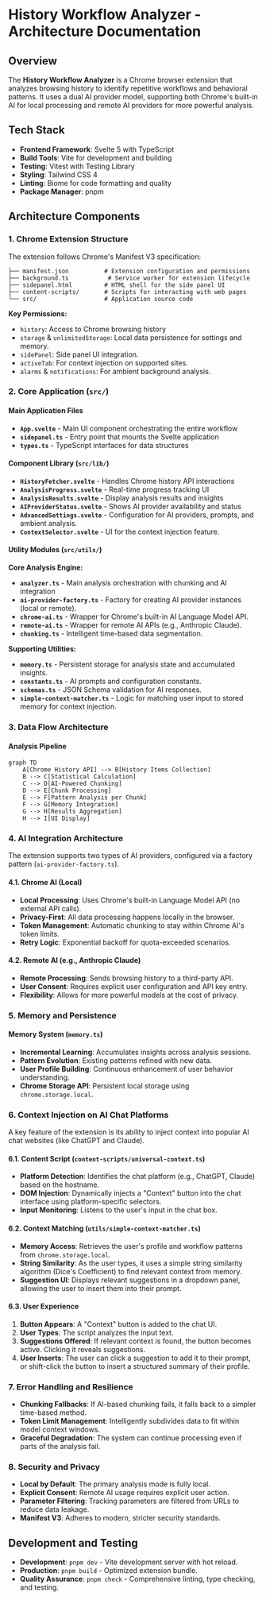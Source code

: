 # History Workflow Analyzer - Architecture Documentation

## Overview

The **History Workflow Analyzer** is a Chrome browser extension that analyzes browsing history to identify repetitive workflows and behavioral patterns. It uses a dual AI provider model, supporting both Chrome's built-in AI for local processing and remote AI providers for more powerful analysis.

## Tech Stack

- **Frontend Framework**: Svelte 5 with TypeScript
- **Build Tools**: Vite for development and building
- **Testing**: Vitest with Testing Library
- **Styling**: Tailwind CSS 4
- **Linting**: Biome for code formatting and quality
- **Package Manager**: pnpm

## Architecture Components

### 1. Chrome Extension Structure

The extension follows Chrome's Manifest V3 specification:

```
├── manifest.json          # Extension configuration and permissions
├── background.ts           # Service worker for extension lifecycle
├── sidepanel.html         # HTML shell for the side panel UI
├── content-scripts/       # Scripts for interacting with web pages
└── src/                   # Application source code
```

**Key Permissions:**
- `history`: Access to Chrome browsing history
- `storage` & `unlimitedStorage`: Local data persistence for settings and memory.
- `sidePanel`: Side panel UI integration.
- `activeTab`: For context injection on supported sites.
- `alarms` & `notifications`: For ambient background analysis.

### 2. Core Application (`src/`)

#### Main Application Files
- **`App.svelte`** - Main UI component orchestrating the entire workflow
- **`sidepanel.ts`** - Entry point that mounts the Svelte application
- **`types.ts`** - TypeScript interfaces for data structures

#### Component Library (`src/lib/`)
- **`HistoryFetcher.svelte`** - Handles Chrome history API interactions
- **`AnalysisProgress.svelte`** - Real-time progress tracking UI
- **`AnalysisResults.svelte`** - Display analysis results and insights
- **`AIProviderStatus.svelte`** - Shows AI provider availability and status
- **`AdvancedSettings.svelte`** - Configuration for AI providers, prompts, and ambient analysis.
- **`ContextSelector.svelte`** - UI for the context injection feature.

#### Utility Modules (`src/utils/`)

**Core Analysis Engine:**
- **`analyzer.ts`** - Main analysis orchestration with chunking and AI integration
- **`ai-provider-factory.ts`** - Factory for creating AI provider instances (local or remote).
- **`chrome-ai.ts`** - Wrapper for Chrome's built-in AI Language Model API.
- **`remote-ai.ts`** - Wrapper for remote AI APIs (e.g., Anthropic Claude).
- **`chunking.ts`** - Intelligent time-based data segmentation.

**Supporting Utilities:**
- **`memory.ts`** - Persistent storage for analysis state and accumulated insights.
- **`constants.ts`** - AI prompts and configuration constants.
- **`schemas.ts`** - JSON Schema validation for AI responses.
- **`simple-context-matcher.ts`** - Logic for matching user input to stored memory for context injection.

### 3. Data Flow Architecture

#### Analysis Pipeline

```mermaid
graph TD
    A[Chrome History API] --> B[History Items Collection]
    B --> C[Statistical Calculation]
    C --> D[AI-Powered Chunking]
    D --> E[Chunk Processing]
    E --> F[Pattern Analysis per Chunk]
    F --> G[Memory Integration]
    G --> H[Results Aggregation]
    H --> I[UI Display]
```

### 4. AI Integration Architecture

The extension supports two types of AI providers, configured via a factory pattern (`ai-provider-factory.ts`).

#### 4.1. Chrome AI (Local)
- **Local Processing**: Uses Chrome's built-in Language Model API (no external API calls).
- **Privacy-First**: All data processing happens locally in the browser.
- **Token Management**: Automatic chunking to stay within Chrome AI's token limits.
- **Retry Logic**: Exponential backoff for quota-exceeded scenarios.

#### 4.2. Remote AI (e.g., Anthropic Claude)
- **Remote Processing**: Sends browsing history to a third-party API.
- **User Consent**: Requires explicit user configuration and API key entry.
- **Flexibility**: Allows for more powerful models at the cost of privacy.

### 5. Memory and Persistence

#### Memory System (`memory.ts`)
- **Incremental Learning**: Accumulates insights across analysis sessions.
- **Pattern Evolution**: Existing patterns refined with new data.
- **User Profile Building**: Continuous enhancement of user behavior understanding.
- **Chrome Storage API**: Persistent local storage using `chrome.storage.local`.

### 6. Context Injection on AI Chat Platforms

A key feature of the extension is its ability to inject context into popular AI chat websites (like ChatGPT and Claude).

#### 6.1. Content Script (`content-scripts/universal-context.ts`)
- **Platform Detection**: Identifies the chat platform (e.g., ChatGPT, Claude) based on the hostname.
- **DOM Injection**: Dynamically injects a "Context" button into the chat interface using platform-specific selectors.
- **Input Monitoring**: Listens to the user's input in the chat box.

#### 6.2. Context Matching (`utils/simple-context-matcher.ts`)
- **Memory Access**: Retrieves the user's profile and workflow patterns from `chrome.storage.local`.
- **String Similarity**: As the user types, it uses a simple string similarity algorithm (Dice's Coefficient) to find relevant context from memory.
- **Suggestion UI**: Displays relevant suggestions in a dropdown panel, allowing the user to insert them into their prompt.

#### 6.3. User Experience
1.  **Button Appears**: A "Context" button is added to the chat UI.
2.  **User Types**: The script analyzes the input text.
3.  **Suggestions Offered**: If relevant context is found, the button becomes active. Clicking it reveals suggestions.
4.  **User Inserts**: The user can click a suggestion to add it to their prompt, or shift-click the button to insert a structured summary of their profile.

### 7. Error Handling and Resilience

- **Chunking Fallbacks**: If AI-based chunking fails, it falls back to a simpler time-based method.
- **Token Limit Management**: Intelligently subdivides data to fit within model context windows.
- **Graceful Degradation**: The system can continue processing even if parts of the analysis fail.

### 8. Security and Privacy

- **Local by Default**: The primary analysis mode is fully local.
- **Explicit Consent**: Remote AI usage requires explicit user action.
- **Parameter Filtering**: Tracking parameters are filtered from URLs to reduce data leakage.
- **Manifest V3**: Adheres to modern, stricter security standards.

## Development and Testing

- **Development**: `pnpm dev` - Vite development server with hot reload.
- **Production**: `pnpm build` - Optimized extension bundle.
- **Quality Assurance**: `pnpm check` - Comprehensive linting, type checking, and testing.
